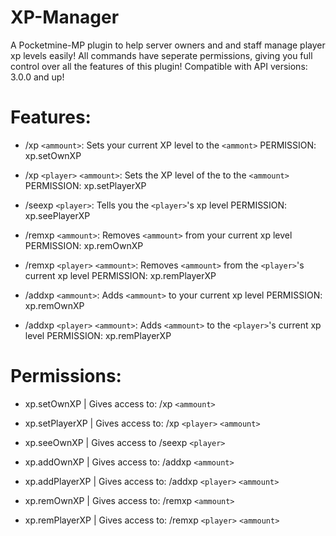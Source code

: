 # XP-Manager
A Pocketmine-MP plugin to help server owners and and staff manage player xp levels easily!
All commands have seperate permissions, giving you full control over all the features of this plugin!
Compatible with API versions: 3.0.0 and up!

# Features:
 - /xp `<ammount>`: Sets your current XP level to the `<ammont>` PERMISSION: xp.setOwnXP
 - /xp `<player>` `<ammount>`: Sets the XP level of the <player> to the `<ammount>` PERMISSION: xp.setPlayerXP
 
 - /seexp `<player>`: Tells you the `<player>`'s xp level PERMISSION: xp.seePlayerXP

 - /remxp `<ammount>`: Removes `<ammount>` from your current xp level PERMISSION: xp.remOwnXP
 - /remxp `<player>` `<ammount>`: Removes `<ammount>` from the `<player>`'s current xp level PERMISSION: xp.remPlayerXP
  
 - /addxp `<ammount>`: Adds `<ammount>` to your current xp level PERMISSION: xp.remOwnXP
 - /addxp `<player>` `<ammount>`: Adds `<ammount>` to the `<player>`'s current xp level PERMISSION: xp.remPlayerXP


# Permissions:
 - xp.setOwnXP | Gives access to: /xp `<ammount>`
 - xp.setPlayerXP | Gives access to: /xp `<player>` `<ammount>`
 
 - xp.seeOwnXP | Gives access to /seexp `<player>`
 
 - xp.addOwnXP | Gives access to: /addxp `<ammount>`
 - xp.addPlayerXP | Gives access to: /addxp `<player>` `<ammount>`
 
 - xp.remOwnXP | Gives access to: /remxp `<ammount>`
 - xp.remPlayerXP | Gives access to: /remxp `<player>` `<ammount>`
